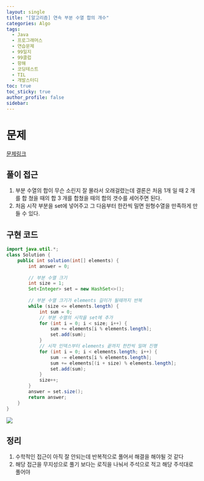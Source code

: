 ```yaml
---
layout: single
title: "[알고리즘] 연속 부분 수열 합의 개수"
categories: Algo
tags:
  - Java
  - 프로그래머스
  - 연습문제
  - 99일지
  - 99클럽
  - 항해
  - 코딩테스트
  - TIL
  - 개발스터디
toc: true
toc_sticky: true
author_profile: false
sidebar:
---
```

# 문제

[문제링크](https://school.programmers.co.kr/learn/courses/30/lessons/131701)

## 풀이 접근

1. 부분 수열의 합이 무슨 소린지 잘 몰라서 오래걸렸는데 결론은 처음 1개 일 때 2 개를 합 쳤을 때의 합 3 개를 합쳤을 때의 합의 갯수를 세어주면 된다.
2. 처음 시작 부분을 set에 넣어주고 그 다음부터 한칸씩 밀면 원형수열을 만족하게 만들 수 있다.

## 구현 코드 

```java
import java.util.*;
class Solution {
    public int solution(int[] elements) {
        int answer = 0;
        
        // 부분 수열 크기
        int size = 1;
        Set<Integer> set = new HashSet<>();
        
        // 부분 수열 크기가 elements 길이가 될때까지 반복
        while (size <= elements.length) {
            int sum = 0;
            // 부분 수열의 시작을 set에 추가
            for (int i = 0; i < size; i++) {
                sum += elements[i % elements.length];
                set.add(sum);
            }
            // 시작 인덱스부터 elements 끝까지 한칸씩 밀며 진행 
            for (int i = 0; i < elements.length; i++) {
                sum -= elements[i % elements.length];
                sum += elements[(i + size) % elements.length];
                set.add(sum);
            }
            size++;
        }
        answer = set.size();
        return answer;
    }
}

```

![](https://i.imgur.com/jekzPnp.png)


## 정리

1. 수학적인 접근이 아직 잘 안되는데 반복적으로 풀어서 해결을 해야될 것 같다 
2. 해당 접근을 무지성으로 풀기 보다는 로직을 나눠서 주석으로 적고 해당 주석대로 풀어야 
